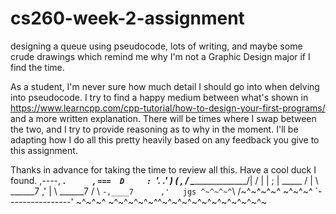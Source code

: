# cs260-week-2-assignment
designing a queue using pseudocode, lots of writing, and maybe some crude drawings which remind me why I'm not a Graphic Design major if I find the time.

As a student, I'm never sure how much detail I should go into when delving into pseudocode. I try to find a happy medium between what's shown in https://www.learncpp.com/cpp-tutorial/how-to-design-your-first-programs/ and a more written explanation. There will be times where I swap between the two, and I try to provide reasoning as to why in the moment. I'll be adapting how I do all this pretty heavily based on any feedback you give to this assignment.

Thanks in advance for taking the time to review all this. Have a cool duck I found.
        ,----,
   ___.`      `,
   `===  D     :
     `'.      .'
        )    (                   ,
       /      \_________________/|
      /                          |
     |                           ;
     |               _____       /
     |      \       ______7    ,'
     |       \    ______7     /
      \       `-,____7      ,'   jgs
^~^~^~^`\                  /~^~^~^~^
  ~^~^~^ `----------------' ~^~^~^
 ~^~^~^~^~^^~^~^~^~^~^~^~^~^~^~^~
